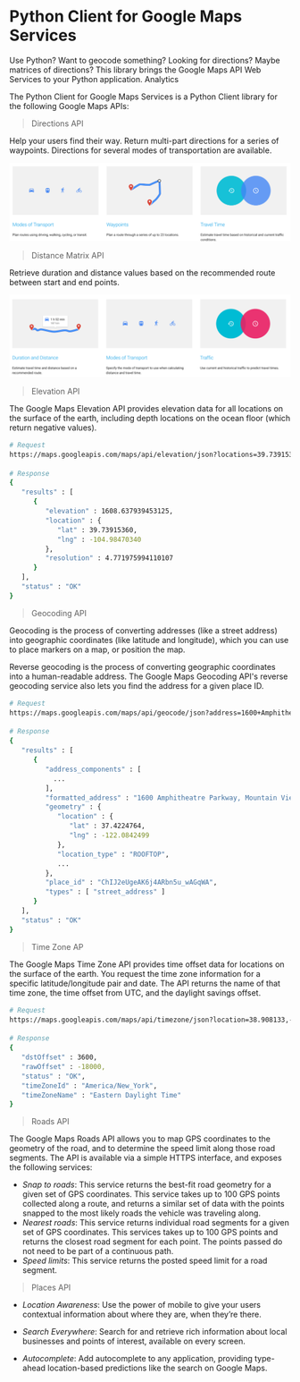 # Python Client for Google Maps Services

Use Python? Want to geocode something? Looking for directions? Maybe matrices of directions? This library brings the Google Maps API Web Services to your Python application. Analytics

The Python Client for Google Maps Services is a Python Client library for the following Google Maps APIs:

> Directions API

Help your users find their way.
Return multi-part directions for a series of waypoints. Directions for several modes of transportation are available.

![Direction API](https://github.com/gamboabdoulraoufou/google-maps-API/blob/master/direction.png)


> Distance Matrix API

Retrieve duration and distance values based on the recommended route between start and end points.

![Distance MAtrix](https://github.com/gamboabdoulraoufou/google-maps-API/blob/master/distance_matrix.png)


> Elevation API

The Google Maps Elevation API provides elevation data for all locations on the surface of the earth, including depth locations on the ocean floor (which return negative values).

```sh 
# Request
https://maps.googleapis.com/maps/api/elevation/json?locations=39.7391536,-104.9847034&key=YOUR_API_KEY

# Response
{
   "results" : [
      {
         "elevation" : 1608.637939453125,
         "location" : {
            "lat" : 39.73915360,
            "lng" : -104.98470340
         },
         "resolution" : 4.771975994110107
      }
   ],
   "status" : "OK"
}

``` 

> Geocoding API

Geocoding is the process of converting addresses (like a street address) into geographic coordinates (like latitude and longitude), which you can use to place markers on a map, or position the map.

Reverse geocoding is the process of converting geographic coordinates into a human-readable address. The Google Maps Geocoding API's reverse geocoding service also lets you find the address for a given place ID.

```sh  
# Request
https://maps.googleapis.com/maps/api/geocode/json?address=1600+Amphitheatre+Parkway,+Mountain+View,+CA&key=YOUR_API_KEY

# Response
{
   "results" : [
      {
         "address_components" : [
           ...
         ],
         "formatted_address" : "1600 Amphitheatre Parkway, Mountain View, CA 94043, USA",
         "geometry" : {
            "location" : {
               "lat" : 37.4224764,
               "lng" : -122.0842499
            },
            "location_type" : "ROOFTOP",
            ...
         },
         "place_id" : "ChIJ2eUgeAK6j4ARbn5u_wAGqWA",
         "types" : [ "street_address" ]
      }
   ],
   "status" : "OK"
}

```


> Time Zone AP

The Google Maps Time Zone API provides time offset data for locations on the surface of the earth. You request the time zone information for a specific latitude/longitude pair and date. The API returns the name of that time zone, the time offset from UTC, and the daylight savings offset.

```sh
# Request
https://maps.googleapis.com/maps/api/timezone/json?location=38.908133,-77.047119&timestamp=1458000000&key=YOUR_API_KEY

# Response
{
   "dstOffset" : 3600,
   "rawOffset" : -18000,
   "status" : "OK",
   "timeZoneId" : "America/New_York",
   "timeZoneName" : "Eastern Daylight Time"
}
``` 

> Roads API

The Google Maps Roads API allows you to map GPS coordinates to the geometry of the road, and to determine the speed limit along those road segments. The API is available via a simple HTTPS interface, and exposes the following services:

- _Snap to roads_: This service returns the best-fit road geometry for a given set of GPS coordinates. This service takes up to 100 GPS points collected along a route, and returns a similar set of data with the points snapped to the most likely roads the vehicle was traveling along.  
- _Nearest roads_: This service returns individual road segments for a given set of GPS coordinates. This services takes up to 100 GPS points and returns the closest road segment for each point. The points passed do not need to be part of a continuous path.
- _Speed limits_: This service returns the posted speed limit for a road segment. 

> Places API

- _Location Awareness_: 
Use the power of mobile to give your users contextual information about where they are, when they’re there.

- _Search Everywhere_:
Search for and retrieve rich information about local businesses and points of interest, available on every screen.

- _Autocomplete_:
Add autocomplete to any application, providing type-ahead location-based predictions like the search on Google Maps.
